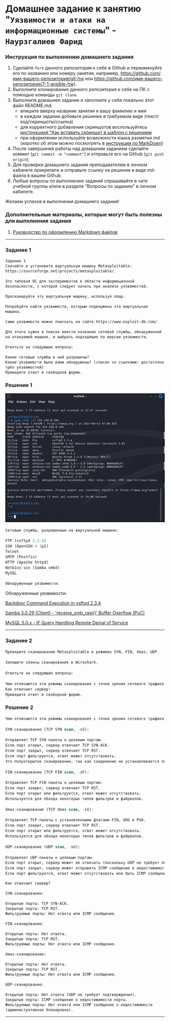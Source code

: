# Домашнее задание к занятию "`Уязвимости и атаки на информационные системы`" - `Наурзгалиев Фарид`

### Инструкция по выполнению домашнего задания

1.  Сделайте `fork` данного репозитория к себе в Github и переименуйте его по названию или номеру занятия, например, https://github.com/имя-вашего-репозитория/git-hw или https://github.com/имя-вашего-репозитория/7-1-ansible-hw).
2.  Выполните клонирование данного репозитория к себе на ПК с помощью команды `git clone`.
3.  Выполните домашнее задание и заполните у себя локально этот файл README.md:
    - впишите вверху название занятия и вашу фамилию и имя
    - в каждом задании добавьте решение в требуемом виде (текст/код/скриншоты/ссылка)
    - для корректного добавления скриншотов воспользуйтесь [инструкцией "Как вставить скриншот в шаблон с решением](https://github.com/netology-code/sys-pattern-homework/blob/main/screen-instruction.md)
    - при оформлении используйте возможности языка разметки md (коротко об этом можно посмотреть в [инструкции по MarkDown](https://github.com/netology-code/sys-pattern-homework/blob/main/md-instruction.md))
4.  После завершения работы над домашним заданием сделайте коммит (`git commit -m "comment"`) и отправьте его на Github (`git push origin`);
5.  Для проверки домашнего задания преподавателем в личном кабинете прикрепите и отправьте ссылку на решение в виде md-файла в вашем Github.
6.  Любые вопросы по выполнению заданий спрашивайте в чате учебной группы и/или в разделе “Вопросы по заданию” в личном кабинете.

Желаем успехов в выполнении домашнего задания!

### Дополнительные материалы, которые могут быть полезны для выполнения задания

1. [Руководство по оформлению Markdown файлов](https://gist.github.com/Jekins/2bf2d0638163f1294637#Code)

---

### Задание 1

```
Задание 1
Скачайте и установите виртуальную машину Metasploitable: https://sourceforge.net/projects/metasploitable/.

Это типовая ОС для экспериментов в области информационной безопасности, с которой следует начать при анализе уязвимостей.

Просканируйте эту виртуальную машину, используя nmap.

Попробуйте найти уязвимости, которым подвержена эта виртуальная машина.

Сами уязвимости можно поискать на сайте https://www.exploit-db.com/.

Для этого нужно в поиске ввести название сетевой службы, обнаруженной на атакуемой машине, и выбрать подходящие по версии уязвимости.

Ответьте на следующие вопросы:

Какие сетевые службы в ней разрешены?
Какие уязвимости были вами обнаружены? (список со ссылками: достаточно трёх уязвимостей)
Приведите ответ в свободной форме.
```

### Решение 1

![скрин 1](https://github.com/freddy7753/git/blob/main/img/img37.png)

```sql
Сетевые службы, разрешенные на виртуальной машине:

FTP (vsftpd 2.3.4)
SSH (OpenSSH 4.7p1)
Telnet
SMTP (Postfix)
HTTP (Apache httpd)
Netbios-ssn (Samba smbd)
MySQL

Обнаруженные уязвимости:


```

Обнаруженные уязвимости:

[Backdoor Command Execution in vsftpd 2.3.4](https://www.exploit-db.com/exploits/49757)

[Samba 3.0.29 (Client) - 'receive_smb_raw()' Buffer Overflow (PoC)](https://www.exploit-db.com/exploits/5712)

[MySQL 5.0.x - IF Query Handling Remote Denial of Service](https://www.exploit-db.com/exploits/30020)

---

### Задание 2

```sh
Проведите сканирование Metasploitable в режимах SYN, FIN, Xmas, UDP.

Запишите сеансы сканирования в Wireshark.

Ответьте на следующие вопросы:

Чем отличаются эти режимы сканирования с точки зрения сетевого трафика?
Как отвечает сервер?
Приведите ответ в свободной форме.
```

### Решение 2

```sql
Чем отличаются эти режимы сканирования с точки зрения сетевого трафика?

SYN-сканирование (TCP SYN scan, -sS):

Отправляет TCP SYN-пакеты к целевым портам.
Если порт открыт, сервер отвечает TCP SYN-ACK.
Если порт закрыт, сервер отвечает TCP RST.
Если порт фильтруется, ответ может отсутствовать.
Это полуоткрытое сканирование, так как соединение не устанавливается полностью.

FIN-сканирование (TCP FIN scan, -sF):

Отправляет TCP FIN-пакеты к целевым портам.
Если порт закрыт, сервер отвечает TCP RST.
Если порт открыт или фильтруется, ответ может отсутствовать.
Используется для обхода некоторых типов фильтров и файрволов.

Xmas-сканирование (TCP Xmas scan, -sX):

Отправляет TCP-пакеты с установленными флагами FIN, URG и PSH.
Если порт закрыт, сервер отвечает TCP RST.
Если порт открыт или фильтруется, ответ может отсутствовать.
Используется для обхода некоторых типов фильтров и файрволов.

UDP-сканирование (UDP scan, -sU):

Отправляет UDP-пакеты к целевым портам.
Если порт открыт, сервер может не отвечать (поскольку UDP не требует подтверждения).
Если порт закрыт, сервер может отправить ICMP сообщение о недостижимости порта.
Если порт фильтруется, ответ может отсутствовать или быть ICMP сообщение о недостижимости (административная блокировка).
```

```
Как отвечает сервер?

SYN-сканирование:

Открытые порты: TCP SYN-ACK.
Закрытые порты: TCP RST.
Фильтруемые порты: Нет ответа или ICMP сообщение.

FIN-сканирование:

Открытые порты: Нет ответа.
Закрытые порты: TCP RST.
Фильтруемые порты: Нет ответа или ICMP сообщение.

Xmas-сканирование:

Открытые порты: Нет ответа.
Закрытые порты: TCP RST.
Фильтруемые порты: Нет ответа или ICMP сообщение.

UDP-сканирование:

Открытые порты: Нет ответа (UDP не требует подтверждения).
Закрытые порты: ICMP сообщение о недостижимости порта.
Фильтруемые порты: Нет ответа или ICMP сообщение о недостижимости (административная блокировка).
```

---
